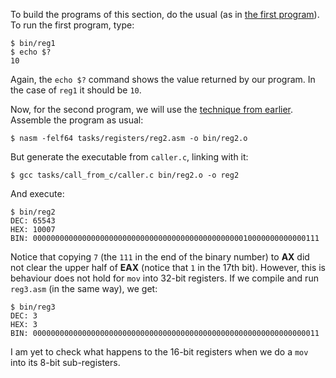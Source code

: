 To build the programs of this section, do the usual (as in
[the first program](../first_prog/build.md)). To run the first program, type:

    $ bin/reg1
    $ echo $?
    10

Again, the `echo $?` command shows the value returned by our program. In the
case of `reg1` it should be `10`.

Now, for the second program, we will use the 
[technique from earlier](../call_from_c/run.md). Assemble the program as
usual:

    $ nasm -felf64 tasks/registers/reg2.asm -o bin/reg2.o

But generate the executable from `caller.c`, linking with it:

    $ gcc tasks/call_from_c/caller.c bin/reg2.o -o reg2

And execute:

    $ bin/reg2
    DEC: 65543
    HEX: 10007
    BIN: 0000000000000000000000000000000000000000000000010000000000000111

Notice that copying `7` (the `111` in the end of the binary number)
to **AX** did not clear the upper half of **EAX** (notice that `1` in the
17th bit). However, this is behaviour does not hold for `mov` into
32-bit registers. If we compile and run `reg3.asm` (in the same way), we get:

    $ bin/reg3
    DEC: 3
    HEX: 3
    BIN: 0000000000000000000000000000000000000000000000000000000000000011

I am yet to check what happens to the 16-bit registers when we do a `mov` 
into its 8-bit sub-registers.
